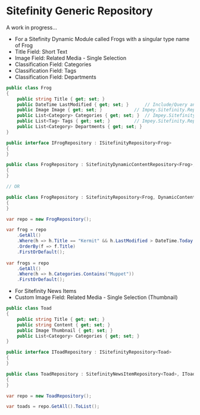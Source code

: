 # Sitefinity Generic Repository 

A work in progress...

* For a Sitefinity Dynamic Module called Frogs with a singular type name of Frog
* Title Field: Short Text
* Image Field: Related Media - Single Selection
* Classification Field: Categories
* Classification Field: Tags
* Classification Field: Departments

```C#
public class Frog
{
    public string Title { get; set; }
    public DateTime LastModified { get; set; } 		// Include/Query any standard properties of DynamicContent
    public Image Image { get; set; } 			// Impey.Sitefinity.Repository.Fields.Image
    public List<Category> Categories { get; set; } 	// Impey.Sitefinity.Repository.Fields.Category
    public List<Tag> Tags { get; set; } 		// Impey.Sitefinity.Repository.Fields.Tag
    public List<Category> Departments { get; set; }
}

public interface IFrogRepository : ISitefinityRepository<Frog>
{
}

public class FrogRepository : SitefinityDynamicContentRepository<Frog>, IFrogRepository
{
}

// OR

public class FrogRepository : SitefinityRepository<Frog, DynamicContent>, IFrogRepository
{
}

var repo = new FrogRepository();

var frog = repo
    .GetAll()
    .Where(h => h.Title == "Kermit" && h.LastModified > DateTime.Today.AddDays(-7))
    .OrderBy(f => f.Title)
    .FirstOrDefault();
	
var frogs = repo
    .GetAll()
    .Where(h => h.Categories.Contains("Muppet"))
    .FirstOrDefault();
```
	
* For Sitefinity News Items
* Custom Image Field: Related Media - Single Selection (Thumbnail)

```C#
public class Toad
{
    public string Title { get; set; }
    public string Content { get; set; }
    public Image Thumbnail { get; set; }
    public List<Category> Categories { get; set; }
}

public interface IToadRepository : ISitefinityRepository<Toad>
{
}

public class ToadRepository : SitefinityNewsItemRepository<Toad>, IToadRepository
{
}

var repo = new ToadRepository();

var toads = repo.GetAll().ToList();
```
